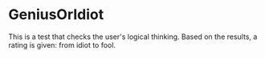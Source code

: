 # GeniusOrIdiot
This is a test that checks the user's logical thinking. Based on the results, a rating is given: from idiot to fool.
